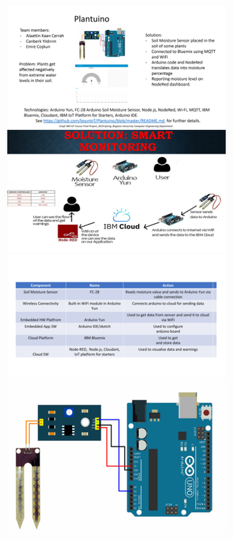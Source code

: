 ![](https://github.com/bounIoT/Plantuino/blob/master/Pictures/Final-report-1pager-template.jpg)
![](https://github.com/bounIoT/Plantuino/blob/master/Pictures/p1dc9e0ov71o6r22sb10kmc1vof4.jpg)
![](https://github.com/bounIoT/Plantuino/blob/master/Pictures/p1dc9fd1b11be25r81f5t1qh41dfl4.jpg)
![](https://github.com/bounIoT/Plantuino/blob/master/Pictures/WhatsApp%20Image%202019-06-01%20at%2015.26.45.jpeg)

